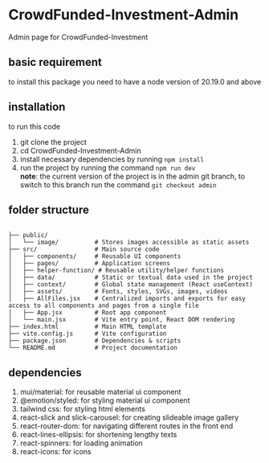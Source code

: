 # CrowdFunded-Investment-Admin
Admin page for CrowdFunded-Investment

## basic requirement
to install this package you need to have a node version of 20.19.0 and above

## installation
to run this code 
1. git clone the project
2. cd CrowdFunded-Investment-Admin
3. install necessary dependencies by running ```npm install```
4. run the project by running the command ``` npm run dev ```
<br>**note**: the current version of the project is in the admin git branch, to switch to this branch run the command ```git checkout admin```

## folder structure
```plaintext

├── public/           
│   └── image/          # Stores images accessible as static assets
├── src/                # Main source code
│   ├── components/     # Reusable UI components
│   ├── pages/          # Application screens
│   ├── helper-function/ # Reusable utility/helper functions
│   ├── data/           # Static or textual data used in the project
│   ├── context/        # Global state management (React useContext)
│   ├── assets/         # Fonts, styles, SVGs, images, videos
│   ├── AllFiles.jsx    # Centralized imports and exports for easy access to all components and pages from a single file
│   ├── App.jsx         # Root app component
│   └── main.jsx        # Vite entry point, React DOM rendering
├── index.html          # Main HTML template
├── vite.config.js      # Vite configuration
├── package.json        # Dependencies & scripts
└── README.md           # Project documentation

```

## dependencies
1. mui/material: for reusable material ui component
2. @emotion/styled: for styling material ui component
4. tailwind css: for styling html elements
5. react-slick and slick-carousel: for creating slideable image gallery
6. react-router-dom: for navigating different routes in the front end
7. react-lines-ellipsis: for shortening lengthy texts
8. react-spinners: for loading animation
9. react-icons: for icons


